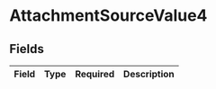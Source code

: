 # AttachmentSourceValue4


## Fields

| Field       | Type        | Required    | Description |
| ----------- | ----------- | ----------- | ----------- |